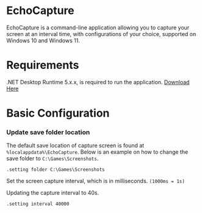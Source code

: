 # EchoCapture

EchoCapture is a command-line application allowing you to capture your screen at an
interval time, with configurations of your choice, supported on Windows 10 and Windows 11.

# Requirements

.NET Desktop Runtime 5.x.x, is required to run the application.
[Download Here](https://dotnet.microsoft.com/en-us/download/dotnet/5.0)

# Basic Configuration

### Update save folder location
The default save location of capture screen is found at `%localappdata%\EchoCapture`.
Below is an example on how to change the save folder to `C:\Games\Screenshots`.

```
.setting folder C:\Games\Screenshots
```

Set the screen capture interval, which is in milliseconds. `(1000ms = 1s)`

Updating the capture interval to 40s.
```
.setting interval 40000
```
